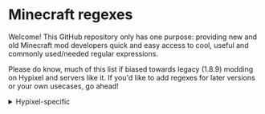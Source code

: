 # Minecraft regexes
Welcome! This GitHub repository only has one
purpose: providing new and old Minecraft mod
developers quick and easy access to cool, useful
and commonly used/needed regular expressions.

Please do know, much of this list if biased towards
legacy (1.8.9) modding on Hypixel and servers like it.
If you'd like to add regexes for later versions or your
own usecases, go ahead!

<details>
  <summary>Hypixel-specific</summary>

* Special chat channels: `(?<type>\w+) > (?<message>.+)`

</details>
